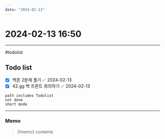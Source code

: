 ```yaml
---
date: "2024-02-13"
---
```

# 2024-02-13 16:50
---

#todolist


## Todo list

- [x] 백준  2문제 풀기 ✅ 2024-02-13
- [x] 42.gg 백 프론트 회의하기 ✅ 2024-02-13
```tasks
path includes Todolist
not done
short mode
```
---
### Memo
> [!memo]
> contents
